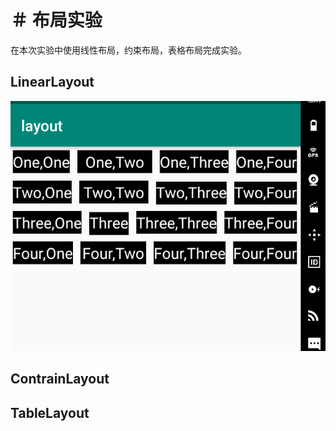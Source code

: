 ＃ 布局实验
===
在本次实验中使用线性布局，约束布局，表格布局完成实验。
## LinearLayout
![image](https://github.com/SeanVivi/Android/blob/master/images/linearlayout.png)
## ContrainLayout
## TableLayout


